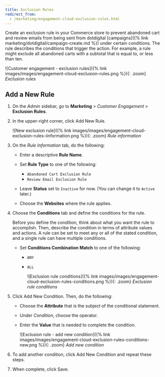 ```yaml
---
title: Exclusion Rules
redirect_from:
  - /marketing/engagement-cloud-exclusion-rules.html
---
```


Create an exclusion rule in your Commerce store to prevent abandoned cart and review emails from being sent from dotdigital [campaigns]({% link marketing/dotdigital/campaign-create.md %}) under certain conditions. The rule describes the conditions that trigger the action. For example, a rule might exclude all abandoned carts with a subtotal that is equal to, or less than ten.

![Customer engagement - exclusion rules]({% link images/images/engagement-cloud-exclusion-rules.png %}){: .zoom}
_Exclusion rules_

## Add a New Rule

1. On the _Admin_ sidebar, go to **Marketing** > _Customer Engagement_ > **Exclusion Rules**.

1. In the upper-right corner, click <span class="btn">Add New Rule</span>.

    ![New exclusion rule]({% link images/images/engagement-cloud-exclusion-rules-iinformation.png %}){: .zoom}
    _Rule information_

1. On the _Rule Information_ tab, do the following:

   - Enter a descriptive **Rule Name**.

   - Set **Rule Type** to one of the following:

      - `Abandoned Cart Exclusion Rule`
      - `Review Email Exclusion Rule`

   - Leave **Status** set to `Inactive` for now. (You can change it to `Active` later.)

   - Choose the **Websites** where the rule applies.

1. Choose the **Conditions** tab and define the conditions for the rule.

    Before you define the condition, think about what you want the rule to accomplish. Then, describe the condition in terms of attribute values and actions. A rule can be set to meet any or all of the stated condition, and a single rule can have multiple conditions.

   - Set **Conditions Combination Match** to one of the following:

      - `ANY`
      - `ALL`

        ![Exclusion rule conditions]({% link images/images/engagement-cloud-exclusion-rules-conditions.png %}){: .zoom}
        _Exclusion rule conditions_

1. Click <span class="btn">Add New Condition</span>. Then, do the following:

      - Choose the **Attribute** that is the subject of the conditional statement.

      - Under _Condition_, choose the operator.

      - Enter the **Value** that is needed to complete the condition.

        ![Exclusion rule - add new condition]({% link images/images/engagement-cloud-exclusion-rules-conditions-new.png %}){: .zoom}
        _Add new condition_

1. To add another condition, click <span class="btn">Add New Condition</span> and repeat these steps.

1. When complete, click <span class="btn">Save</span>.
